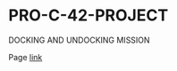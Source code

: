 # PRO-C-42-PROJECT
DOCKING AND UNDOCKING MISSION

Page [link](https://aayushjadhav.github.io/PRO-C-42-PROJECT/)
